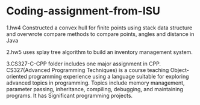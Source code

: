 # Coding-assignment-from-ISU
1.hw4 Constructed a convex hull for finite points using stack data structure and overwrote compare methods to compare points, angles and distance in Java

2.hw5 uses splay tree algorithm to build an inventory management system.

3.CS327-C-CPP folder includes one major assignment in CPP. CS327(Advanced Programming Techniques) is a course teaching Object-oriented programming experience using a language suitable for exploring advanced topics in programming. Topics include memory management, parameter passing, inheritance, compiling, debugging, and maintaining programs. It has Significant programming projects.
